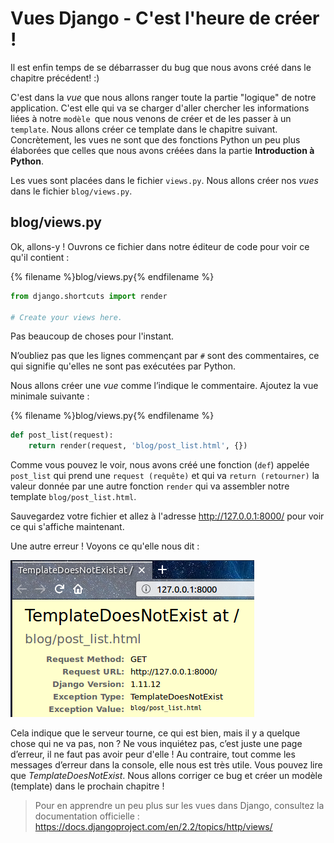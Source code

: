# Vues Django - C'est l'heure de créer !

Il est enfin temps de se débarrasser du bug que nous avons créé dans le chapitre précédent! :)

C'est dans la *vue* que nous allons ranger toute la partie "logique" de notre application. C'est elle qui va se charger d'aller chercher les informations liées à notre `modèle `que nous venons de créer et de les passer à un `template`. Nous allons créer ce template dans le chapitre suivant. Concrètement, les vues ne sont que des fonctions Python un peu plus élaborées que celles que nous avons créées dans la partie **Introduction à Python**.

Les vues sont placées dans le fichier `views.py`. Nous allons créer nos *vues* dans le fichier `blog/views.py`.

## blog/views.py

Ok, allons-y ! Ouvrons ce fichier dans notre éditeur de code pour voir ce qu'il contient :

{% filename %}blog/views.py{% endfilename %}

```python
from django.shortcuts import render

# Create your views here.
```

Pas beaucoup de choses pour l'instant.

N’oubliez pas que les lignes commençant par `#` sont des commentaires, ce qui signifie qu'elles ne sont pas exécutées par Python.

Nous allons créer une *vue* comme l’indique le commentaire. Ajoutez la vue minimale suivante :

{% filename %}blog/views.py{% endfilename %}

```python
def post_list(request):
    return render(request, 'blog/post_list.html', {})
```

Comme vous pouvez le voir, nous avons créé une fonction (`def`) appelée `post_list` qui prend une `request (requête)` et qui va `return (retourner)` la valeur donnée par une autre fonction `render` qui va assembler notre template `blog/post_list.html`.

Sauvegardez votre fichier et allez à l'adresse http://127.0.0.1:8000/ pour voir ce qui s'affiche maintenant.

Une autre erreur ! Voyons ce qu'elle nous dit :

![Erreur](images/error.png)

Cela indique que le serveur tourne, ce qui est bien, mais il y a quelque chose qui ne va pas, non ? Ne vous inquiétez pas, c’est juste une page d’erreur, il ne faut pas avoir peur d'elle ! Au contraire, tout comme les messages d’erreur dans la console, elle nous est très utile. Vous pouvez lire que *TemplateDoesNotExist*. Nous allons corriger ce bug et créer un modèle (template) dans le prochain chapitre !

> Pour en apprendre un peu plus sur les vues dans Django, consultez la documentation officielle : https://docs.djangoproject.com/en/2.2/topics/http/views/